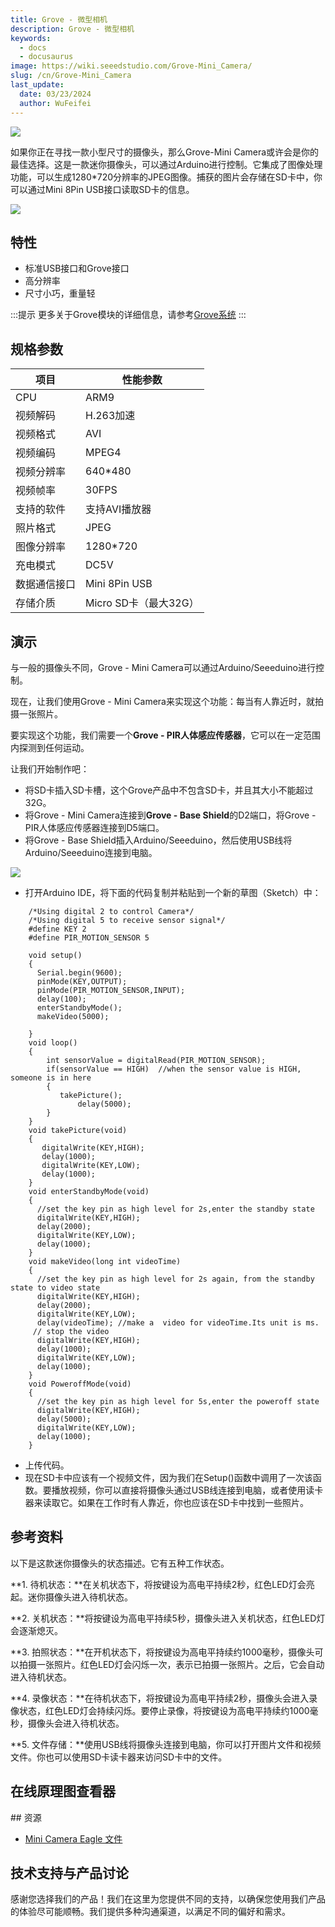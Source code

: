 ```yaml
---
title: Grove - 微型相机
description: Grove - 微型相机
keywords:
  - docs
  - docusaurus
image: https://wiki.seeedstudio.com/Grove-Mini_Camera/
slug: /cn/Grove-Mini_Camera
last_update:
  date: 03/23/2024
  author: WuFeifei
---
```


![](https://files.seeedstudio.com/wiki/Grove-Mini_Camera/img/Grove_camera.jpg)

如果你正在寻找一款小型尺寸的摄像头，那么Grove-Mini Camera或许会是你的最佳选择。这是一款迷你摄像头，可以通过Arduino进行控制。它集成了图像处理功能，可以生成1280*720分辨率的JPEG图像。捕获的图片会存储在SD卡中，你可以通过Mini 8Pin USB接口读取SD卡的信息。

[![](https://files.seeedstudio.com/wiki/common/Get_One_Now_Banner.png)](https://www.seeedstudio.com/Grove-Mini-Camera-p-1578.html)

## 特性

- 标准USB接口和Grove接口
- 高分辨率
- 尺寸小巧，重量轻

:::提示
    更多关于Grove模块的详细信息，请参考[Grove系统](https://wiki.seeedstudio.com/Grove_System/)
:::

## 规格参数

| 项目         | 性能参数              |
| ------------ | --------------------- |
| CPU          | ARM9                  |
| 视频解码     | H.263加速             |
| 视频格式     | AVI                   |
| 视频编码     | MPEG4                 |
| 视频分辨率   | 640*480               |
| 视频帧率     | 30FPS                 |
| 支持的软件   | 支持AVI播放器         |
| 照片格式     | JPEG                  |
| 图像分辨率   | 1280*720              |
| 充电模式     | DC5V                  |
| 数据通信接口 | Mini 8Pin USB         |
| 存储介质     | Micro SD卡（最大32G） |

## 演示

与一般的摄像头不同，Grove - Mini Camera可以通过Arduino/Seeeduino进行控制。

现在，让我们使用Grove - Mini Camera来实现这个功能：每当有人靠近时，就拍摄一张照片。

要实现这个功能，我们需要一个**Grove - PIR人体感应传感器**，它可以在一定范围内探测到任何运动。

让我们开始制作吧：

- 将SD卡插入SD卡槽，这个Grove产品中不包含SD卡，并且其大小不能超过32G。
- 将Grove - Mini Camera连接到**Grove - Base Shield**的D2端口，将Grove - PIR人体感应传感器连接到D5端口。
- 将Grove - Base Shield插入Arduino/Seeeduino，然后使用USB线将Arduino/Seeeduino连接到电脑。

![](https://files.seeedstudio.com/wiki/Grove-Mini_Camera/img/Connecting_Picture.JPG)

- 打开Arduino IDE，将下面的代码复制并粘贴到一个新的草图（Sketch）中：

```
    /*Using digital 2 to control Camera*/
    /*Using digital 5 to receive sensor signal*/
    #define KEY 2
    #define PIR_MOTION_SENSOR 5  
     
    void setup()
    { 
      Serial.begin(9600);
      pinMode(KEY,OUTPUT);
      pinMode(PIR_MOTION_SENSOR,INPUT);
      delay(100);
      enterStandbyMode();
      makeVideo(5000);

    }
    void loop()
    {
        int sensorValue = digitalRead(PIR_MOTION_SENSOR);
        if(sensorValue == HIGH)  //when the sensor value is HIGH, someone is in here
        {
           takePicture();
               delay(5000);      
        }
    }
    void takePicture(void)
    {
       digitalWrite(KEY,HIGH);
       delay(1000);
       digitalWrite(KEY,LOW);
       delay(1000);
    }
    void enterStandbyMode(void)
    {
      //set the key pin as high level for 2s,enter the standby state  
      digitalWrite(KEY,HIGH);
      delay(2000);
      digitalWrite(KEY,LOW);
      delay(1000); 
    }
    void makeVideo(long int videoTime)
    {
      //set the key pin as high level for 2s again, from the standby state to video state
      digitalWrite(KEY,HIGH);
      delay(2000);
      digitalWrite(KEY,LOW);
      delay(videoTime); //make a  video for videoTime.Its unit is ms.  
     // stop the video
      digitalWrite(KEY,HIGH);
      delay(1000);
      digitalWrite(KEY,LOW);
      delay(1000);
    }
    void PoweroffMode(void)
    {
      //set the key pin as high level for 5s,enter the poweroff state  
      digitalWrite(KEY,HIGH);
      delay(5000);
      digitalWrite(KEY,LOW);
      delay(1000); 
    }
```

- 上传代码。
- 现在SD卡中应该有一个视频文件，因为我们在Setup()函数中调用了一次该函数。要播放视频，你可以直接将摄像头通过USB线连接到电脑，或者使用读卡器来读取它。如果在工作时有人靠近，你也应该在SD卡中找到一些照片。

## 参考资料

以下是这款迷你摄像头的状态描述。它有五种工作状态。

**1. 待机状态：**在关机状态下，将按键设为高电平持续2秒，红色LED灯会亮起。迷你摄像头进入待机状态。

**2. 关机状态：**将按键设为高电平持续5秒，摄像头进入关机状态，红色LED灯会逐渐熄灭。

**3. 拍照状态：**在开机状态下，将按键设为高电平持续约1000毫秒，摄像头可以拍摄一张照片。红色LED灯会闪烁一次，表示已拍摄一张照片。之后，它会自动进入待机状态。

**4. 录像状态：**在待机状态下，将按键设为高电平持续2秒，摄像头会进入录像状态，红色LED灯会持续闪烁。要停止录像，将按键设为高电平持续约1000毫秒，摄像头会进入待机状态。

**5. 文件存储：**使用USB线将摄像头连接到电脑，你可以打开图片文件和视频文件。你也可以使用SD卡读卡器来访问SD卡中的文件。

## 在线原理图查看器

<div className="altium-ecad-viewer" data-project-src="https://files.seeedstudio.com/wiki/Grove-Mini_Camera/res/Mini_Camera_Eagle_File.zip" style={{borderRadius: '0px 0px 4px 4px', height: 500, borderStyle: 'solid', borderWidth: 1, borderColor: 'rgb(241, 241, 241)', overflow: 'hidden', maxWidth: 1280, maxHeight: 700, boxSizing: 'border-box'}}>
</div>
## 资源

- [Mini Camera Eagle 文件](https://files.seeedstudio.com/wiki/Grove-Mini_Camera/res/Mini_Camera_Eagle_File.zip)

<!-- This Markdown file was created from https://www.seeedstudio.com/wiki/Grove_-_Mini_Camera -->

## 技术支持与产品讨论

感谢您选择我们的产品！我们在这里为您提供不同的支持，以确保您使用我们产品的体验尽可能顺畅。我们提供多种沟通渠道，以满足不同的偏好和需求。

<div class="button_tech_support_container">
<a href="https://forum.seeedstudio.com/" class="button_forum"></a> 
<a href="https://www.seeedstudio.com/contacts" class="button_email"></a>
</div>

<div class="button_tech_support_container">
<a href="https://discord.gg/eWkprNDMU7" class="button_discord"></a> 
<a href="https://github.com/Seeed-Studio/wiki-documents/discussions/69" class="button_discussion"></a>
</div>
